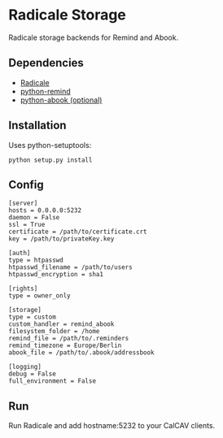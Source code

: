 # Radicale Storage

Radicale storage backends for Remind and Abook.

## Dependencies

- [Radicale](http://www.radicale.org)
- [python-remind](https://github.com/jspricke/python-remind)
- [python-abook (optional)](https://github.com/jspricke/python-abook)

## Installation

Uses python-setuptools:
```
python setup.py install
```

## Config

```
[server]
hosts = 0.0.0.0:5232
daemon = False
ssl = True
certificate = /path/to/certificate.crt
key = /path/to/privateKey.key

[auth]
type = htpasswd
htpasswd_filename = /path/to/users
htpasswd_encryption = sha1

[rights]
type = owner_only

[storage]
type = custom
custom_handler = remind_abook
filesystem_folder = /home
remind_file = /path/to/.reminders
remind_timezone = Europe/Berlin
abook_file = /path/to/.abook/addressbook

[logging]
debug = False
full_environment = False
```

## Run

Run Radicale and add hostname:5232 to your CalCAV clients.
